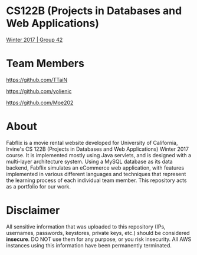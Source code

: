 # CS122B (Projects in Databases and Web Applications) 
[Winter 2017 | Group 42](https://grape.ics.uci.edu/wiki/public/wiki/cs122b-2017-winter)

# Team Members
https://github.com/TTaiN

https://github.com/yolienic

https://github.com/Moe202

# About
Fabflix is a movie rental website developed for University of California, Irvine's CS 122B (Projects in Databases and Web Applications) Winter 2017 course. It is implemented mostly using Java servlets, and is designed with a multi-layer architecture system. Using a MySQL database as its data backend, Fabflix simulates an eCommerce web application, with features implemented in various different languages and techniques that represent the learning process of each individual team member. This repository acts as a portfolio for our work.


# Disclaimer
All sensitive information that was uploaded to this repository (IPs, usernames, passwords, keystores, private keys, etc.) should be considered **insecure**. DO NOT use them for any purpose, or you risk insecurity. All AWS instances using this information have been permanently terminated.